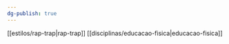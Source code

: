 ```yaml
---
dg-publish: true
---
```

 [[estilos/rap-trap|rap-trap]] [[disciplinas/educacao-fisica|educacao-fisica]]